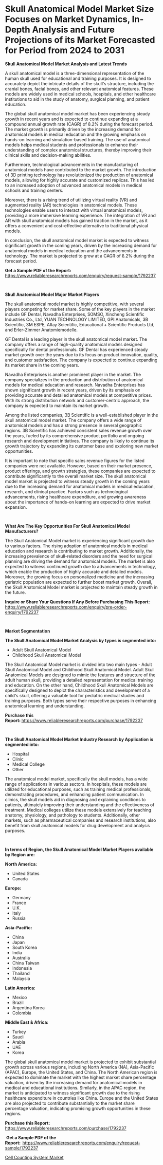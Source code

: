 <p><h1>Skull Anatomical Model Market Size Focuses on Market Dynamics, In-Depth Analysis and Future Projections of its Market Forecasted for Period from 2024 to 2031</h1></p><p><strong>Skull Anatomical Model Market Analysis and Latest Trends</strong></p>
<p><p>A skull anatomical model is a three-dimensional representation of the human skull used for educational and training purposes. It is designed to accurately depict the intricate details of the skull's structure, including the cranial bones, facial bones, and other relevant anatomical features. These models are widely used in medical schools, hospitals, and other healthcare institutions to aid in the study of anatomy, surgical planning, and patient education.</p><p>The global skull anatomical model market has been experiencing steady growth in recent years and is expected to continue expanding at a compound annual growth rate (CAGR) of 8.2% during the forecast period. The market growth is primarily driven by the increasing demand for anatomical models in medical education and the growing emphasis on hands-on learning and simulation-based training. The use of anatomical models helps medical students and professionals to enhance their understanding of complex anatomical structures, thereby improving their clinical skills and decision-making abilities.</p><p>Furthermore, technological advancements in the manufacturing of anatomical models have contributed to the market growth. The introduction of 3D printing technology has revolutionized the production of anatomical models, allowing for highly accurate and customized replicas. This has led to an increased adoption of advanced anatomical models in medical schools and training centers.</p><p>Moreover, there is a rising trend of utilizing virtual reality (VR) and augmented reality (AR) technologies in anatomical models. These technologies enable users to interact with virtual anatomical models, providing a more immersive learning experience. The integration of VR and AR with skull anatomical models has gained traction in the market, as it offers a convenient and cost-effective alternative to traditional physical models.</p><p>In conclusion, the skull anatomical model market is expected to witness significant growth in the coming years, driven by the increasing demand for anatomical models in medical education and the advancements in technology. The market is projected to grow at a CAGR of 8.2% during the forecast period.</p></p>
<p><strong>Get a Sample PDF of the Report:&nbsp;</strong> <a href="https://www.reliableresearchreports.com/enquiry/request-sample/1792237">https://www.reliableresearchreports.com/enquiry/request-sample/1792237</a></p>
<p>&nbsp;</p>
<p><strong>Skull Anatomical Model Major Market Players</strong></p>
<p><p>The skull anatomical model market is highly competitive, with several players competing for market share. Some of the key players in the market include GF Dental, Navadha Enterprises, SOMSO, Xincheng Scientific Industries Co., Ltd, YUAN TECHNOLOGY LIMITED, GPI Anatomicals, 3B Scientific, 3M ESPE, Altay Scientific, Educational + Scientific Products Ltd, and Erler-Zimmer Anatomiemodelle.</p><p>GF Dental is a leading player in the skull anatomical model market. The company offers a range of high-quality anatomical models designed specifically for dental professionals. GF Dental has experienced steady market growth over the years due to its focus on product innovation, quality, and customer satisfaction. The company is expected to continue expanding its market share in the coming years.</p><p>Navadha Enterprises is another prominent player in the market. The company specializes in the production and distribution of anatomical models for medical education and research. Navadha Enterprises has shown significant growth in recent years, driven by its emphasis on providing accurate and detailed anatomical models at competitive prices. With its strong distribution network and customer-centric approach, the company is expected to maintain its market growth.</p><p>Among the listed companies, 3B Scientific is a well-established player in the skull anatomical model market. The company offers a wide range of anatomical models and has a strong presence in several geographic regions. 3B Scientific has achieved consistent sales revenue growth over the years, fueled by its comprehensive product portfolio and ongoing research and development initiatives. The company is likely to continue its growth trajectory by expanding its customer base and exploring new market opportunities.</p><p>It is important to note that specific sales revenue figures for the listed companies were not available. However, based on their market presence, product offerings, and growth strategies, these companies are expected to contribute significantly to the overall market size. The skull anatomical model market is projected to witness steady growth in the coming years due to the increasing demand for anatomical models in medical education, research, and clinical practice. Factors such as technological advancements, rising healthcare expenditure, and growing awareness about the importance of hands-on learning are expected to drive market expansion.</p></p>
<p>&nbsp;</p>
<p><strong>What Are The Key Opportunities For Skull Anatomical Model Manufacturers?</strong></p>
<p><p>The Skull Anatomical Model market is experiencing significant growth due to various factors. The rising adoption of anatomical models in medical education and research is contributing to market growth. Additionally, the increasing prevalence of skull-related disorders and the need for surgical planning are driving the demand for anatomical models. The market is also expected to witness continued growth due to advancements in technology, which enable the production of highly accurate and detailed models. Moreover, the growing focus on personalized medicine and the increasing geriatric population are expected to further boost market growth. Overall, the Skull Anatomical Model market is projected to maintain steady growth in the future.</p></p>
<p><strong>Inquire or Share Your Questions If Any Before Purchasing This Report:</strong> <a href="https://www.reliableresearchreports.com/enquiry/pre-order-enquiry/1792237">https://www.reliableresearchreports.com/enquiry/pre-order-enquiry/1792237</a></p>
<p>&nbsp;</p>
<p><strong>Market Segmentation</strong></p>
<p><strong>The Skull Anatomical Model Market Analysis by types is segmented into:</strong></p>
<p><ul><li>Adult Skull Anatomical Model</li><li>Childhood Skull Anatomical Model</li></ul></p>
<p><p>The Skull Anatomical Model market is divided into two main types - Adult Skull Anatomical Model and Childhood Skull Anatomical Model. Adult Skull Anatomical Models are designed to mimic the features and structure of the adult human skull, providing a detailed representation for medical training and education. On the other hand, Childhood Skull Anatomical Models are specifically designed to depict the characteristics and development of a child's skull, offering a valuable tool for pediatric medical studies and training purposes. Both types serve their respective purposes in enhancing anatomical learning and understanding.</p></p>
<p><strong>Purchase this Report:&nbsp;</strong><a href="https://www.reliableresearchreports.com/purchase/1792237">https://www.reliableresearchreports.com/purchase/1792237</a></p>
<p>&nbsp;</p>
<p><strong>The Skull Anatomical Model Market Industry Research by Application is segmented into:</strong></p>
<p><ul><li>Hospital</li><li>Clinic</li><li>Medical College</li><li>Other</li></ul></p>
<p><p>The anatomical model market, specifically the skull models, has a wide range of applications in various sectors. In hospitals, these models are utilized for educational purposes, such as training medical professionals, demonstrating procedures, and enhancing patient communication. In clinics, the skull models aid in diagnosing and explaining conditions to patients, ultimately improving their understanding and the effectiveness of treatment. Medical colleges utilize these models extensively for teaching anatomy, physiology, and pathology to students. Additionally, other markets, such as pharmaceutical companies and research institutions, also benefit from skull anatomical models for drug development and analysis purposes.</p></p>
<p>&nbsp;</p>
<p><strong>In terms of Region, the Skull Anatomical Model Market Players available by Region are:</strong></p>
<p>
    <p> <strong> North America: </strong>
        <ul>
            <li>United States</li>
            <li>Canada</li>
        </ul>
        </p> 
    <p> <strong> Europe: </strong>
        <ul>
            <li>Germany</li>
            <li>France</li>
            <li>U.K.</li>
            <li>Italy</li>
            <li>Russia</li>
        </ul>
        </p> 
    <p> <strong> Asia-Pacific: </strong>
        <ul>
            <li>China</li>
            <li>Japan</li>
            <li>South Korea</li>
            <li>India</li>
            <li>Australia</li>
            <li>China Taiwan</li>
            <li>Indonesia</li>
            <li>Thailand</li>
            <li>Malaysia</li>
        </ul>
        </p> 
    <p> <strong> Latin America: </strong>
        <ul>
            <li>Mexico</li>
            <li>Brazil</li>
            <li>Argentina Korea</li>
            <li>Colombia</li>
        </ul>
        </p> 
    <p> <strong> Middle East & Africa: </strong>
        <ul>
            <li>Turkey</li>
            <li>Saudi</li>
            <li>Arabia</li>
            <li>UAE</li>
            <li>Korea</li>
        </ul>
    </p>
    </p>
<p><p>The global skull anatomical model market is projected to exhibit substantial growth across various regions, including North America (NA), Asia-Pacific (APAC), Europe, the United States, and China. The North American region is expected to dominate the market with the highest market share percentage valuation, driven by the increasing demand for anatomical models in medical and educational institutions. Similarly, in the APAC region, the market is anticipated to witness significant growth due to the rising healthcare expenditure in countries like China. Europe and the United States are also projected to contribute substantially to the market share percentage valuation, indicating promising growth opportunities in these regions.</p></p>
<p><strong>Purchase this Report: </strong><a href="https://www.reliableresearchreports.com/purchase/1792237">https://www.reliableresearchreports.com/purchase/1792237</a></p>
<p>&nbsp;<strong>Get a Sample PDF of the Report:&nbsp;&nbsp;</strong><a href="https://www.reliableresearchreports.com/enquiry/request-sample/1792237">https://www.reliableresearchreports.com/enquiry/request-sample/1792237</a></p>
<p><strong></strong></p>
<p><p><a href="https://github.com/PeterParrish5/Market-Research-Report-List-3/blob/main/cell-counting-system-market.md">Cell Counting System Market</a></p></p>